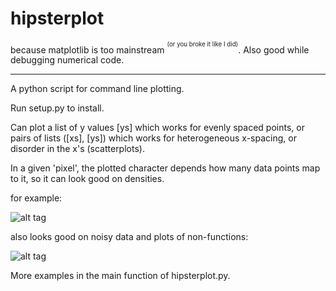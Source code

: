 hipsterplot
===========

because matplotlib is too mainstream <sup><sup>(or you broke it like I did)</sup></sup>. Also good while debugging numerical code.

-----------------------------------

A python script for command line plotting. 

Run setup.py to install.

Can plot a list of y values [ys] which works for evenly spaced points, or pairs of lists ([xs], [ys]) which works for heterogeneous x-spacing, or disorder in the x's (scatterplots).

In a given 'pixel', the plotted character depends how many data points map to it, so it can look good on densities.

for example:

![alt tag](http://i.imgur.com/uTySFPA.png)

also looks good on noisy data and plots of non-functions:

![alt tag](http://i.imgur.com/cedrFqR.png)

More examples in the main function of hipsterplot.py.
